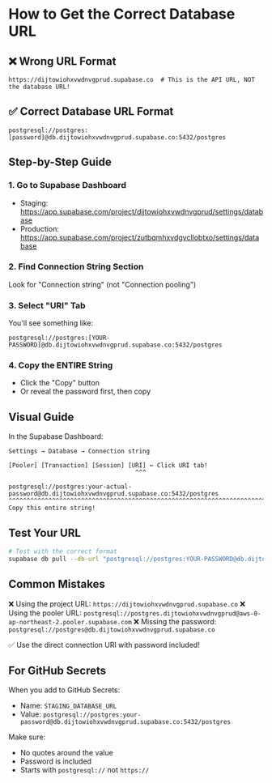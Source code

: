 # How to Get the Correct Database URL

## ❌ Wrong URL Format
```
https://dijtowiohxvwdnvgprud.supabase.co  # This is the API URL, NOT the database URL!
```

## ✅ Correct Database URL Format
```
postgresql://postgres:[password]@db.dijtowiohxvwdnvgprud.supabase.co:5432/postgres
```

## Step-by-Step Guide

### 1. Go to Supabase Dashboard
- Staging: https://app.supabase.com/project/dijtowiohxvwdnvgprud/settings/database
- Production: https://app.supabase.com/project/zutbqmhxvdgvcllobtxo/settings/database

### 2. Find Connection String Section
Look for "Connection string" (not "Connection pooling")

### 3. Select "URI" Tab
You'll see something like:
```
postgresql://postgres:[YOUR-PASSWORD]@db.dijtowiohxvwdnvgprud.supabase.co:5432/postgres
```

### 4. Copy the ENTIRE String
- Click the "Copy" button
- Or reveal the password first, then copy

## Visual Guide

In the Supabase Dashboard:
```
Settings → Database → Connection string

[Pooler] [Transaction] [Session] [URI] ← Click URI tab!
                                   ^^^

postgresql://postgres:your-actual-password@db.dijtowiohxvwdnvgprud.supabase.co:5432/postgres
^^^^^^^^^^^^^^^^^^^^^^^^^^^^^^^^^^^^^^^^^^^^^^^^^^^^^^^^^^^^^^^^^^^^^^^^^^^^^^^^^^^^^^^^^^^^^^^^^
Copy this entire string!
```

## Test Your URL

```bash
# Test with the correct format
supabase db pull --db-url "postgresql://postgres:YOUR-PASSWORD@db.dijtowiohxvwdnvgprud.supabase.co:5432/postgres"
```

## Common Mistakes

❌ Using the project URL: `https://dijtowiohxvwdnvgprud.supabase.co`
❌ Using the pooler URL: `postgresql://postgres.dijtowiohxvwdnvgprud@aws-0-ap-northeast-2.pooler.supabase.com`
❌ Missing the password: `postgresql://postgres@db.dijtowiohxvwdnvgprud.supabase.co`

✅ Use the direct connection URI with password included!

## For GitHub Secrets

When you add to GitHub Secrets:
- Name: `STAGING_DATABASE_URL`
- Value: `postgresql://postgres:your-password@db.dijtowiohxvwdnvgprud.supabase.co:5432/postgres`

Make sure:
- No quotes around the value
- Password is included
- Starts with `postgresql://` not `https://`